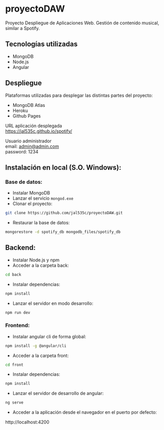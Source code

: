 # proyectoDAW
Proyecto Despliegue de Aplicaciones Web.
Gestión de contenido musical, similar a Spotify.

## Tecnologías utilizadas
* MongoDB
* Node.js
* Angular

## Despliegue
Plataformas utilizadas para desplegar las distintas partes del proyecto:
* MongoDB Atlas
* Heroku
* Github Pages

URL aplicación desplegada  
https://jal535c.github.io/spotify/

Usuario administrador  
email: admin@admin.com  
password: 1234


## Instalación en local (S.O. Windows):

### Base de datos:
* Instalar MongoDB
* Lanzar el servicio `mongod.exe`
* Clonar el proyecto:
```bash
git clone https://github.com/jal535c/proyectoDAW.git
```
* Restaurar la base de datos:   
```bash
mongorestore -d spotify_db mongodb_files/spotify_db
```

## Backend:
* Instalar Node.js y npm
* Acceder a la carpeta back:  
```bash
cd back
```
* Instalar dependencias:  
```bash
npm install
```
* Lanzar el servidor en modo desarrollo:  
```bash
npm run dev
```

### Frontend:
* Instalar angular cli de forma global:  
```bash 
npm install -g @angular/cli
```
* Acceder a la carpeta front:  
```bash 
cd front
```
* Instalar dependencias:  
```bash
npm install
```
* Lanzar el servidor de desarrollo de angular:  
```bash
ng serve
```
* Acceder a la aplicación desde el navegador en el puerto por defecto:  

http://localhost:4200



